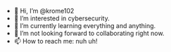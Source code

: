 - 👋 Hi, I’m @krome102
- 👀 I’m interested in cybersecurity.
- 🌱 I’m currently learning everything and anything.
- 💞️ I’m not looking forward to collaborating right now.
- 📫 How to reach me: nuh uh!

<!---
krome102/krome102 is a ✨ special ✨ repository because its `README.md` (this file) appears on your GitHub profile.
You can click the Preview link to take a look at your changes.
--->
